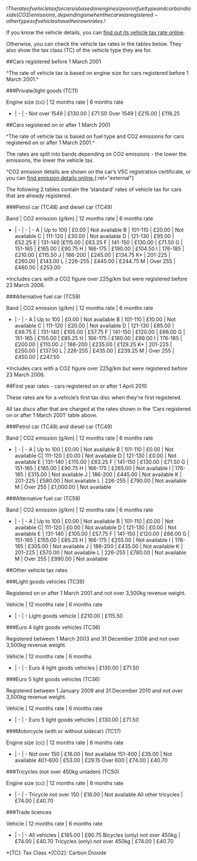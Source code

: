 $!The rate of vehicle tax for cars is based on engine size or on fuel type and carbon dioxide (CO2) emissions, depending on when the car was registered - other types of vehicles have their own rates.$!

If you know the vehicle details, you can [find out its vehicle tax rate online](/calculate-vehicle-tax-rates "find out its vehicle tax rate online").

Otherwise, you can check the vehicle tax rates in the tables below. They also show the tax class (TC) of the vehicle type they are for.

##Cars registered before 1 March 2001

^The rate of vehicle tax is based on engine size for cars registered before 1 March 2001.^

###Private/light goods (TC11)

Engine size (cc) | 12 months rate | 6 months rate
- | - | -
Not over 1549 | £130.00 | £71.50
Over 1549 | £215.00 | £118.25

##Cars registered on or after 1 March 2001

^The rate of vehicle tax is based on fuel type and CO2 emissions for cars registered on or after 1 March 2001.^

The rates are split into bands depending on CO2 emissions - the lower the emissions, the lower the vehicle tax.

^CO2 emission details are shown on the car’s V5C registration certificate, or you can [find emission details online.](http://carfueldata.direct.gov.uk/search-new-or-used-cars.aspx "find emission details online"){:rel="external"}

The following 2 tables contain the ‘standard’ rates of vehicle tax for cars that are already registered.

###Petrol car (TC48) and diesel car (TC49)

Band | CO2 emission (g/km) | 12 months rate | 6 months rate
- | - | - | -
A | Up to 100 | £0.00 | Not available
B | 101-110 | £20.00 | Not available
C | 111-120 | £30.00 | Not available
D | 121-130 | £95.00 | £52.25
E | 131-140 |£115.00 | £63.25
F | 141-150 | £130.00 | £71.50
G | 151-165 | £165.00 | £90.75
H | 166-175 | £190.00 | £104.50
I | 176-185 | £210.00 | £115.50
J | 186-200 | £245.00 | £134.75
K* | 201-225 | £260.00 | £143.00
L | 226-255 | £445.00 | £244.75
M | Over 255 | £460.00 | £253.00

*Includes cars with a CO2 figure over 225g/km but were registered before 23 March 2006.

###Alternative fuel car (TC59)

Band | CO2 emission (g/km) | 12 months rate | 6 months rate
- | - | -
A | Up to 100 | £0.00 | Not available
B | 101-110 | £10.00 | Not available
C | 111-120 | £20.00 | Not available
D | 121-130 | £85.00 | £46.75
E | 131-140 | £105.00 | £57.75
F | 141-150 | £120.00 | £66.00
G | 151-165 | £155.00 | £85.25
H | 166-175 | £180.00 | £99.00
I | 176-185 | £200.00 | £110.00
J | 186-200 | £235.00 | £129.25
K* | 201-225 | £250.00 | £137.50
L | 226-255 | £435.00 | £239.25
M | Over 255 | £450.00 | £247.50

*Includes cars with a CO2 figure over 225g/km but were registered before 23 March 2006.

##First year rates - cars registered on or after 1 April 2010

These rates are for a vehicle’s first tax disc when they're first registered.

All tax discs after that are charged at the rates shown in the ‘Cars registered on or after 1 March 2001’ table above.

###Petrol car (TC48) and diesel car (TC49)

Band | CO2 emission (g/km) | 12 months rate | 6 months rate
- | - | -
A | Up to 100 | £0.00 | Not available
B | 101-110 | £0.00 | Not available
C| 111-120 | £0.00 | Not available
D | 121-130 | £0.00 | Not available
E | 131-140 | £115.00 | £63.25
F | 141-150 | £130.00 | £71.50
G | 151-165 | £165.00 | £90.75
H | 166-175 | £265.00 | Not available
I | 176-185 | £315.00 | Not available
J | 186-200 | £445.00 | Not available
K | 201-225 | £580.00 | Not available
L | 226-255 | £790.00 | Not available
M | Over 255 | £1,000.00 | Not available

###Alternative fuel car (TC59)

Band | CO2 emission (g/km) | 12 months rate | 6 months rate
- | - | -
A | Up to 100 | £0.00 | Not available
B | 101-110 | £0.00 | Not available
C| 111-120 | £0.00 | Not available
D | 121-130 | £0.00 | Not available
E | 131-140 | £105.00 | £57.75
F | 141-150 | £120.00 | £66.00
G | 151-165 | £155.00 | £85.25
H | 166-175 | £255.00 | Not available
I | 176-185 | £305.00 | Not available
J | 186-200 | £435.00 | Not available
K | 201-225 | £570.00 | Not available
L | 226-255 | £780.00 | Not available
M | Over 255 | £990.00 | Not available

##Other vehicle tax rates

###Light goods vehicles (TC39)

Registered on or after 1 March 2001 and not over 3,500kg revenue weight.

Vehicle | 12 months rate | 6 months rate
- | - | -
Light goods vehicle | £210.00 | £115.50

###Euro 4 light goods vehicles (TC36)

Registered between 1 March 2003 and 31 December 2006 and not over 3,500kg revenue weight.

Vehicle | 12 months rate | 6 months
- | - | -
Euro 4 light goods vehicles | £130.00 | £71.50

###Euro 5 light goods vehicles (TC36)

Registered between 1 January 2009 and 31 December 2010 and not over 3,500kg revenue weight.

Vehicle | 12 months rate | 6 months rate
- | - | -
Euro 5 light goods vehicles | £130.00 | £71.50

###Motorcycle (with or without sidecar) (TC17)

Engine size (cc) | 12 months rate | 6 months rate
- | - | -
Not over 150 | £16.00 | Not available
151-400 | £35.00 | Not available
401-600 | £53.00 | £29.15
Over 600 | £74.00 | £40.70

###Tricycles (not over 450kg unladen) (TC50)

Engine size (cc) | 12 months rate | 6 months rate
- | - | -
Tricycle not over 150 | £16.00 | Not available
All other tricycles | £74.00 | £40.70

###Trade licences

Vehicle | 12 months rate | 6 months rate
- | - | -
All vehicles | £165.00 | £90.75
Bicycles (only) not over 450kg | £74.00 | £40.70
Tricycles (only) not over 450kg | £74.00 | £40.70

*[TC]: Tax Class
*[CO2]: Carbon Dioxide
